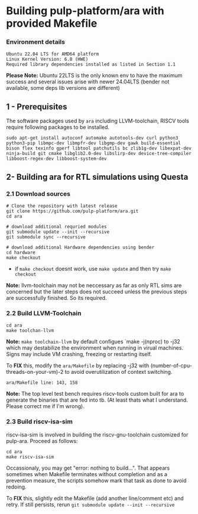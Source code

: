 # Building pulp-platform/ara with provided Makefile

### Environment details
```
Ubuntu 22.04 LTS for AMD64 platform
Linux Kernel Version: 6.8 (HWE)
Required library dependencies installed as listed in Section 1.1
```
**Please Note:** Ubuntu 22LTS is the only known env to have the maximum success and several issues arise with newer 24.04LTS (bender not available, some deps lib versions are different)
## 1 - Prerequisites

The software packages used by `ara` including LLVM-toolchain, RISCV tools require following packages to be installed.

```
sudo apt-get install autoconf automake autotools-dev curl python3 python3-pip libmpc-dev libmpfr-dev libgmp-dev gawk build-essential bison flex texinfo gperf libtool patchutils bc zlib1g-dev libexpat-dev ninja-build git cmake libglib2.0-dev libslirp-dev device-tree-compiler libboost-regex-dev libboost-system-dev
```

## 2- Building ara for RTL simulations using Questa

### 2.1 Download sources
```
# Clone the repository with latest release
git clone https://github.com/pulp-platform/ara.git
cd ara

# download additional requried modules
git submodule update --init --recursive
git submodule sync --recursive

# download additional Hardware dependencies using bender
cd hardware 
make checkout
```
- if `make checkout` doesnt work, use `make update` and then try `make checkout`

**Note:** llvm-toolchain may not be neccessary as far as only RTL sims are concerned but the later steps does not succeed unless the previous steps are successfully finished. So its required.

### 2.2 Build LLVM-Toolchain

```
cd ara
make toolchan-llvm
```
**Note:** `make toolchain-llvm` by default configues `make -j(nproc) to -j32 which may destabilize the environment when running in virual machines. Signs may include VM crashing, freezing or restarting itself. 

To **FIX** this, modify the `ara/Makefile` by replacing -j32 with (number-of-cpu-threads-on-your-vm)-2 to avoid overutilization of context switching.

`ara/Makefile line: 143, 158`

**Note:** The top level test bench requires riscv-tools custom built for ara to generate the binaries that are fed into tb. (At least thats what I understand. Please correct me if I'm wrong).

### 2.3 Build riscv-isa-sim 

riscv-isa-sim is involved in building the riscv-gnu-toolchain customized for pulp-ara. Proceed as follows:

```
cd ara
make riscv-isa-sim
```
Occassionaly, you may get "error: nothing to build...". That appears sometimes when Makefile terminates without completion and as a prevention measure, the scripts somehow mark that task as done to avoid redoing.

To **FIX** this, slightly edit the Makefile (add another line/comment etc) and retry. If still persists, rerun `git submodule update --init --recursive`


